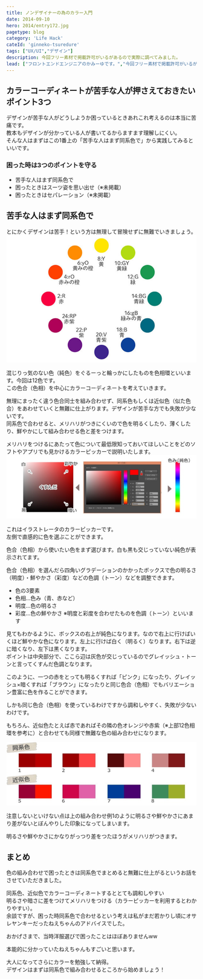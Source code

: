 ```yaml
---
title: ノンデザイナーの為のカラー入門
date: 2014-09-10
hero: 2014/entry172.jpg
pagetype: blog
category: 'Life Hack'
cateId: 'ginneko-tsuredure'
tags: ["UX/UI","デザイン"]
description: 今回フリー素材で掲載許可がいるがあるので実際に調べてみました。
lead: ["フロントエンドエンジニアのかみーゆです。","今回フリー素材で掲載許可がいるがあるので実際に調べてみました。"]
---
```


## カラーコーディネートが苦手な人が押さえておきたいポイント3つ

デザインが苦手な人がどうしようか困っているときあれこれ考えるのは本当に苦痛です。<br>教本もデザインが分かっている人が書いてるからますます理解しにくい。<br>そんな人はまずはこの1番上の「苦手な人はまず同系色で」から実践してみるといいです。

### 困った時は3つのポイントを守る
* 苦手な人はまず同系色で
* 困ったときはスーツ姿を思い出せ（※未掲載）
* 困ったときはセパレーション（※未掲載）

## 苦手な人はまず同系色で
とにかくデザインは苦手！という方は無理して冒険せずに無難でいきましょう。
![12色相環](./images/2014/entry193-1.jpg)

混じりっ気のない色（純色）をぐるーっと輪っかにしたものを色相環といいます。今回は12色です。<br>
この色合（色相）を中心にカラーコーディネートを考えていきます。

無理にまったく違う色合同士を組み合わせず、同系色もしくは近似色（似た色合）をあわせていくと無難に仕上がります。デザインが苦手な方でも失敗が少ないです。<br>
同系色で合わせると、メリハリがつきにくいので色を明るくしたり、薄くしたり、鮮やかにして組み合わせる色と差をつけます。

メリハリをつけるにあたって色について最低限知っておいてほしいことをどのソフトやアプリでも見かけるカラーピッカーで説明いたします。
![12色相環](./images/2014/entry193-2.jpg)

これはイラストレータのカラーピッカーです。<br>
左側で直感的に色を選ぶことができます。

色合（色相）から使いたい色をまず選びます。白も黒も交じっていない純色が表示されてます。

色合（色相）を選んだら四角いグラデーションのかかったボックスで色の明るさ（明度）・鮮やかさ（彩度）などの色調（トーン）などを調整できます。

* 色の3要素
* 色相…色み（青、赤など）
* 明度…色の明るさ
* 彩度…色の鮮やかさ
※明度と彩度を合わせたものを色調（トーン）といいます

見てもわかるように、ボックスの右上が純色になります。なので右上に行けばいくほど鮮やかな色になります。左上に行けば白く（明るく）なります。右下は逆に暗くなり、左下は黒くなります。<br>
ポイントは中央部分で、ここら辺は灰色が交じっているのでグレイッシュ・トーンと言ってくすんだ色調となります。

このように、一つの赤をとっても明るくすれば「ピンク」になったり、グレイッシュ×暗くすれば「ブラウン」になったりと同じ色合（色相）でもバリエーション豊富に色を作ることができます。

しかも同じ色合（色相）を使っているわけですから調和しやすく、失敗が少ないわけです。

もちろん、近似色たとえば赤であればその隣の色オレンジや赤紫（※上部12色相環を参考に）と合わせても同様で無難な色の組み合わせになります。

![12色相環](./images/2014/entry193-3.jpg)

注意しないといけない点は上の組み合わせ例1のように明るさや鮮やかさにあまり差がないとぼんやりした印象になってしまいます。

明るさや鮮やかさにかなりがっつり差をつたほうがメリハリがつきます。

## まとめ
色の組み合わせで困ったときは同系色でまとめると無難に仕上がるというお話をさせていただきました。

同系色、近似色でカラーコーディネートするととても調和しやすい<br>
明るさや暗さに差をつけてメリハリをつける（カラーピッカーを利用するとわかりやすい）。<br>
余談ですが、困った時同系色で合わせるという考えは私がまだ若かりし頃にオサレヤンキーだったねえちゃんのアドバイスでした。

おかげさまで、当時洋服選びで困ったことはほぼありませんww

本能的に分かっていたねえちゃんもすごいと思います。

大人になってさらにカラーを勉強して納得。<br>
デザインはまずは同系色で組み合わせるところから始めましょう！
